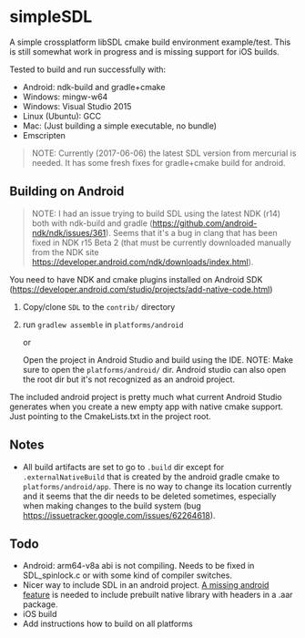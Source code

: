 
# simpleSDL

A simple crossplatform libSDL cmake build environment example/test. This is still somewhat
work in progress and is missing support for iOS builds.

Tested to build and run successfully with:
  - Android: ndk-build and gradle+cmake
  - Windows: mingw-w64
  - Windows: Visual Studio 2015
  - Linux (Ubuntu): GCC
  - Mac: (Just building a simple executable, no bundle)
  - Emscripten

> NOTE: Currently (2017-06-06) the latest SDL version from mercurial is needed.
> It has some fresh fixes for gradle+cmake build for android.


Building on Android
-------------------

> NOTE: I had an issue trying to build SDL using the latest NDK (r14) both
> with ndk-build and gradle (https://github.com/android-ndk/ndk/issues/361).
> Seems that it's a bug in clang that has been fixed in NDK r15 Beta 2 (that
> must be currently downloaded manually from the NDK site
> https://developer.android.com/ndk/downloads/index.html).

You need to have NDK and cmake plugins installed on Android SDK
(https://developer.android.com/studio/projects/add-native-code.html)

1. Copy/clone `SDL` to the `contrib/` directory

1. run `gradlew assemble` in `platforms/android`

   or

   Open the project in Android Studio and build using the IDE. NOTE: Make sure
   to open the `platforms/android/` dir. Android studio can also
   open the root dir but it's not recognized as an android project.

The included android project is pretty much what current Android Studio
generates when you create a new empty app with native cmake support. Just
pointing to the CmakeLists.txt in the project root.



Notes
-----

- All build artifacts are set to go to `.build` dir except for `.externalNativeBuild`
that is created by the android gradle cmake to `platforms/android/app`.
There is no way to change its location currently and it seems that the dir needs
to be deleted sometimes, especially when making changes to the build system (bug
  https://issuetracker.google.com/issues/62264618).


Todo
----

- Android: arm64-v8a abi is not compiling. Needs to be fixed in SDL_spinlock.c or with
some kind of compiler switches.
- Nicer way to include SDL in an android project. [A missing android feature](https://issuetracker.google.com/issues/37134163) is needed to include
prebuilt native library with headers in a .aar package.
- iOS build
- Add instructions how to build on all platforms
